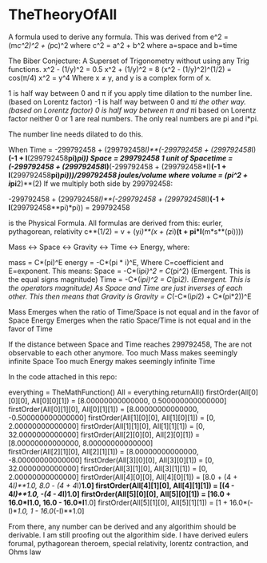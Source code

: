 # TheTheoryOfAll
A formula used to derive any formula. This was derived from e^2 = (m*c^2)^2 + (p*c)^2 where c^2 = a^2 + b^2 where a=space and b=time

The Biber Conjecture: A Superset of Trigonometry without using any Trig functions.
x^2 - (1/y)^2 = 0.5
x^2 + (1/y)^2 = 8
(x^2 - (1/y)^2)^(1/2) = cos(π/4)
x^2 = y^4
Where x ≠ y, and y is a complex form of x.

1 is half way between 0 and π if you apply time dilation to the number line. (based on Lorentz factor)
-1 is half way between 0 and π*i the other way. (based on Lorentz factor)
0 is half way between π and π*i based on Lorentz factor
neither 0 or 1 are real numbers. 
The only real numbers are pi and i*pi.

The number line needs dilated to do this.

When Time = -299792458 + (299792458*I)**(-299792458 + (299792458*I)**(-1 + I**(299792458**pi)*pi))
Space = 299792458 
1 unit of Spacetime = (-299792458 + (299792458*I)**(-299792458 + (299792458*I)**(-1 + I**(299792458**pi)*pi)))/299792458 joules/volume
where volume = (pi^2 + i*pi**2)**(2)
If we multiply both side by 299792458:

-299792458 + (299792458*I)**(-299792458 +
(299792458*I)**(-1 + I**(299792458**pi)*pi)) = 299792458

is the Physical Formula. All formulas are derived from this:
eurler, pythagorean, relativity
c**(1/2) = v + (y*i)**(x + (z*i)**(t + pi*I**(m*s**(pi))))

Mass <-> Space <-> Gravity <-> Time <-> Energy, where:

mass = C*(pi)^E
energy = -C*(pi * i)^E,
Where C=coefficient and E=exponent. This means:
Space = -C*(i*pi)^2 = C*(pi^2) (Emergent. This is the equal signs magnitude)
Time = -C*(i*pi)^2 = C*(pi*2). (Emergent. This is the operators magnitude)
As Space and Time are just inverses of each other. This then means that Gravity is 
Gravity = C*(-C*(i*pi*2) + C*(pi*2))^E 

Mass Emerges when the ratio of Time/Space is not equal and in the favor of Space
Energy Emerges when the ratio Space/Time is not equal and in the favor of Time

If the distance between Space and Time reaches 299792458, The are not observable to each other anymore.
Too much Mass makes seemingly infinite Space
Too much Energy makes seemingly infinite Time

In the code attached in this repo:

everything = TheMathFunction()
All = everything.returnAll()
firstOrder(All[0][0][0], All[0][0][1]) = [8.00000000000000, 0.500000000000000] 
firstOrder(All[0][1][0], All[0][1][1]) = [8.00000000000000, -0.500000000000000]
firstOrder(All[1][0][0], All[1][0][1]) = [0, 2.00000000000000]
firstOrder(All[1][1][0], All[1][1][1]) = [0, 32.0000000000000]
firstOrder(All[2][0][0], All[2][0][1]) = [8.00000000000000, 8.00000000000000]  
firstOrder(All[2][1][0], All[2][1][1]) = [8.00000000000000, -8.00000000000000] 
firstOrder(All[3][0][0], All[3][0][1]) = [0, 32.0000000000000]
firstOrder(All[3][1][0], All[3][1][1]) = [0, 2.00000000000000]
firstOrder(All[4][0][0], All[4][0][1]) = [8.0 + (4 + 4*I)**1.0, 8.0 - (4 + 4*I)**1.0]
firstOrder(All[4][1][0], All[4][1][1]) = [(4 - 4*I)**1.0, -(4 - 4*I)**1.0]
firstOrder(All[5][0][0], All[5][0][1]) = [16.0 + 16.0*I**1.0, 16.0 - 16.0*I**1.0]
firstOrder(All[5][1][0], All[5][1][1]) = [1 + 16.0*(-I)**1.0, 1 - 16.0*(-I)**1.0]

From there, any number can be derived and any algorithim should be derivable. I am still proofing out the algorithim side.
I have derived eulers forumal, pythagorean theroem, special relativity, lorentz contraction, and Ohms law

